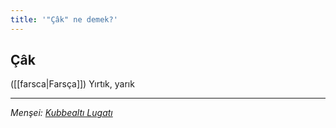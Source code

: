 ```yaml
---
title: '"Çâk" ne demek?'
---
```


## Çâk
([[farsca|Farsça]]) Yırtık, yarık

---
*Menşei: [Kubbealtı Lugatı](https://www.lugatim.com/s/Çâk)*